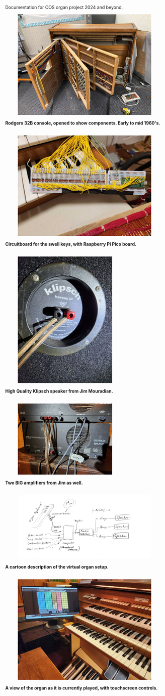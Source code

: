 Documentation for COS organ project 2024 and beyond.

<b>

<figure>
  <img src="./images/Dec2024/Another32b.jpg" width="700" alt="rp2040"/>
 </figure>

Rodgers 32B console, opened to show components.  Early to mid 1960's.
<br><br>

<figure>
  <img src="./images/Dec2024/swell_midi01.jpg" width="700" alt="rp2040"/>
 </figure>

Circuitboard for the swell keys, with Raspberry Pi Pico board.
<br><br>

<figure>
  <img src="./images/Dec2024/klipsch.jpg" width="300" alt="rp2040"/>
 </figure>

High Quality Klipsch speaker from Jim Mouradian.
<br><br>

<figure>
  <img src="./images/Dec2024/amplifier.jpg" width="300" alt="rp2040"/>
 </figure>

Two BIG amplifiers from Jim as well.
<br><br>

<figure>
  <img src="./images/Dec2024/organ_cartoon_2025.jpg" width="700" alt="rp2040"/>
 </figure>

A cartoon description of the virtual organ setup.
<br><br>

<figure>
  <img src="./images/Dec2024/COS_organ_touchscreen.jpg" width="700" alt="rp2040"/>
 </figure>

A view of the organ as it is currently played, with touchscreen controls.
<br><br>

</b>